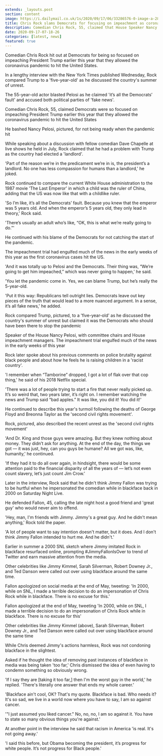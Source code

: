```yaml
---
extends: _layouts.post
section: content
image: https://i.dailymail.co.uk/1s/2020/09/17/06/33286576-0-image-a-28_1600320161118.jpg 
title: Chris Rock slams Democrats for focusing on impeachment as coronavirus began to spread to the US 
description: Comedian Chris Rock, 55, claimed that House Speaker Nancy Pelosi and Democrats let the coronavirus pandemic reach the US by being too focused on attempts to impeach Trump. 
date: 2020-09-17-07-18-26 
categories: [latest, news] 
featured: true 
--- 
```

Comedian Chris Rock hit out at Democrats for being so focused on impeaching President Trump earlier this year that they allowed the coronavirus pandemic to hit the United States. 

In a lengthy interview with the New York Times published Wednesday, Rock compared Trump to a 'five-year-old' as he discussed the country's summer of unrest. 

The 55-year-old actor blasted Pelosi as he claimed 'it’s all the Democrats’ fault' and accused both political parties of 'fake news'.  

Comedian Chris Rock, 55, claimed Democrats were so focused on impeaching President Trump earlier this year that they allowed the coronavirus pandemic to hit the United States

He bashed Nancy Pelosi, pictured, for not being ready when the pandemic hit 

While speaking about a discussion with fellow comedian Dave Chapelle at live shows he held in July, Rock claimed that he had a problem with Trump as the country had elected a 'landlord'. 

'Part of the reason we’re in the predicament we’re in is, the president’s a landlord. No one has less compassion for humans than a landlord,' he joked. 

Rock continued to compare the current White House administration to the 1987 movie 'The Last Emperor' in which a child was the ruler of China, adding that the US was now like that with a childlike ruler.  

'So I’m like, it’s all the Democrats’ fault. Because you knew that the emperor was 5 years old. And when the emperor’s 5 years old, they only lead in theory,' Rock said. 

'There’s usually an adult who’s like, “OK, this is what we’re really going to do.”'

He continued with his blame of the Democrats for not catching the start of the pandemic.   

The impeachment trial had engulfed much of the news in the early weeks of this year as the first coronavirus cases hit the US. 

'And it was totally up to Pelosi and the Democrats. Their thing was, “We’re going to get him impeached,” which was never going to happen,' he said. 

'You let the pandemic come in. Yes, we can blame Trump, but he’s really the 5-year-old. 

'Put it this way: Republicans tell outright lies. Democrats leave out key pieces of the truth that would lead to a more nuanced argument. In a sense, it’s all fake news,' he added. 

Rock compared Trump, pictured, to a 'five-year-old' as he discussed the country's summer of unrest but claimed it was the Democrats who should have been there to stop the pandemic

Speaker of the House Nancy Pelosi, with committee chairs and House impeachment managers. The impeachment trial engulfed much of the news in the early weeks of this year 

Rock later spoke about his previous comments on police brutality against black people and about how he feels he is raising children in a 'racist country'. 

'I remember when “Tamborine” dropped, I got a lot of flak over that cop thing,' he said of his 2018 Netflix special. 

'There was a lot of people trying to start a fire that never really picked up. It’s so weird that, two years later, it’s right on. I remember watching the news and Trump said “bad apples.” It was like, you did it! You did it!'

He continued to describe this year's turmoil following the deaths of George Floyd and Breonna Taylor as the 'second civil rights movement'. 

Rock, pictured, also described the recent unrest as the 'second civil rights movement'

'And Dr. King and those guys were amazing. But they knew nothing about money. They didn’t ask for anything. At the end of the day, the things we got — it was just, hey, can you guys be humane? All we got was, like, humanity,' he continued. 

'If they had it to do all over again, in hindsight, there would be some attention paid to the financial disparity of all the years of — let’s not even count slavery, let’s just count Jim Crow.'

Later in the interview, Rock said that he didn't think Jimmy Fallon was trying to be hurtful when he impersonated the comedian while in blackface back in 2000 on Saturday Night Live.

He defended Fallon, 45, calling the late night host a good friend and 'great guy' who would never aim to offend.

'Hey, man, I'm friends with Jimmy. Jimmy's a great guy. And he didn't mean anything,' Rock told the paper. 

'A lot of people want to say intention doesn't matter, but it does. And I don't think Jimmy Fallon intended to hurt me. And he didn't.'

Earlier in summer a 2000 SNL sketch where Jimmy imitated Rock in blackface resurfaced online, prompting #JimmyFallonIsOver to trend of Twitter and earn massive attention from the media.

Other celebrities like Jimmy Kimmel, Sarah Silverman, Robert Downey Jr., and Ted Danson were called out over using blackface around the same time.

Fallon apologized on social media at the end of May, tweeting: 'In 2000, while on SNL, I made a terrible decision to do an impersonation of Chris Rock while in blackface. There is no excuse for this.' 

Fallon apologized at the end of May, tweeting 'In 2000, while on SNL, I made a terrible decision to do an impersonation of Chris Rock while in blackface. There is no excuse for this'

Other celebrities like Jimmy Kimmel (above), Sarah Silverman, Robert Downey Jr., and Ted Danson were called out over using blackface around the same time 

While Chris deemed Jimmy's actions harmless, Rock was not condoning blackface in the slightest.

Asked if he thought the idea of removing past instances of blackface in media was being taken 'too far,' Chris dismissed the idea of even having to condemn something so obviously wrong.

'If I say they are [taking it too far,] then I'm the worst guy in the world,' he replied. 'There's literally one answer that ends my whole career.'

'Blackface ain't cool, OK? That's my quote. Blackface is bad. Who needs it? It's so sad, we live in a world now where you have to say, I am so against cancer. 

'"I just assumed you liked cancer." No, no, no, I am so against it. You have to state so many obvious things you're against.' 

At another point in the interview he said that racism in America 'is real. It's not going away.'

'I said this before, but Obama becoming the president, it’s progress for white people. It’s not progress for Black people.'

